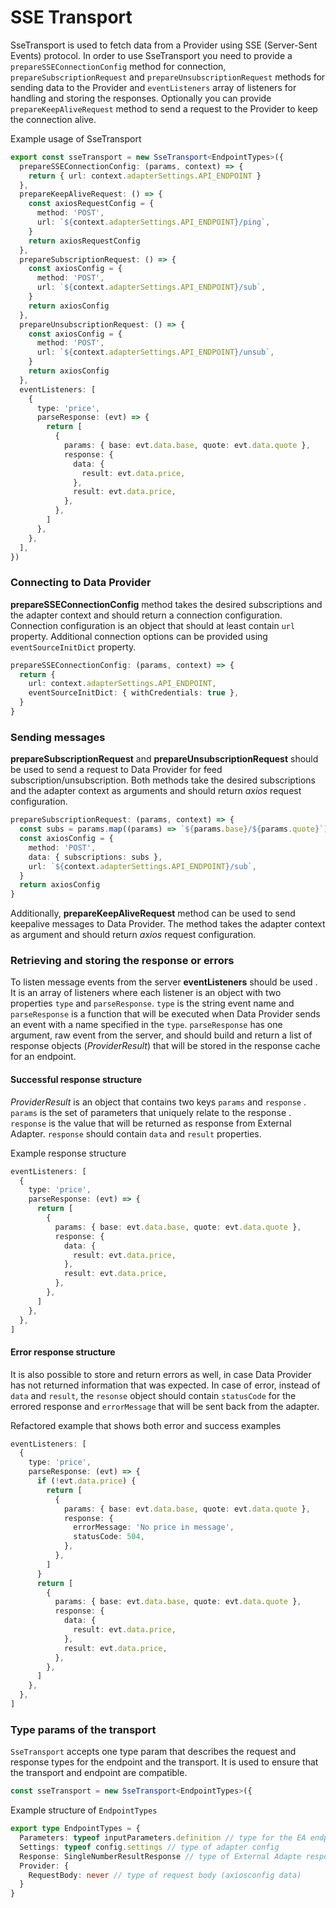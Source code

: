 # SSE Transport

SseTransport is used to fetch data from a Provider using SSE (Server-Sent Events) protocol. In order to use SseTransport you need to provide a `prepareSSEConnectionConfig` method for connection, `prepareSubscriptionRequest` and `prepareUnsubscriptionRequest` methods for sending data to the Provider and `eventListeners` array of listeners for handling and storing the responses. Optionally you can provide `prepareKeepAliveRequest` method to send a request to the Provider to keep the connection alive.

Example usage of SseTransport

```typescript
export const sseTransport = new SseTransport<EndpointTypes>({
  prepareSSEConnectionConfig: (params, context) => {
    return { url: context.adapterSettings.API_ENDPOINT }
  },
  prepareKeepAliveRequest: () => {
    const axiosRequestConfig = {
      method: 'POST',
      url: `${context.adapterSettings.API_ENDPOINT}/ping`,
    }
    return axiosRequestConfig
  },
  prepareSubscriptionRequest: () => {
    const axiosConfig = {
      method: 'POST',
      url: `${context.adapterSettings.API_ENDPOINT}/sub`,
    }
    return axiosConfig
  },
  prepareUnsubscriptionRequest: () => {
    const axiosConfig = {
      method: 'POST',
      url: `${context.adapterSettings.API_ENDPOINT}/unsub`,
    }
    return axiosConfig
  },
  eventListeners: [
    {
      type: 'price',
      parseResponse: (evt) => {
        return [
          {
            params: { base: evt.data.base, quote: evt.data.quote },
            response: {
              data: {
                result: evt.data.price,
              },
              result: evt.data.price,
            },
          },
        ]
      },
    },
  ],
})
```

### Connecting to Data Provider

**prepareSSEConnectionConfig** method takes the desired subscriptions and the adapter context and should return a connection configuration.
Connection configuration is an object that should at least contain `url` property. Additional connection options can be provided using `eventSourceInitDict` property.

```typescript
prepareSSEConnectionConfig: (params, context) => {
  return {
    url: context.adapterSettings.API_ENDPOINT,
    eventSourceInitDict: { withCredentials: true },
  }
}
```

### Sending messages

**prepareSubscriptionRequest** and **prepareUnsubscriptionRequest** should be used to send a request to Data Provider for feed subscription/unsubscription. Both methods take the desired subscriptions and the adapter context as arguments and should return _axios_ request configuration.

```typescript
prepareSubscriptionRequest: (params, context) => {
  const subs = params.map((params) => `${params.base}/${params.quote}`).join(',')
  const axiosConfig = {
    method: 'POST',
    data: { subscriptions: subs },
    url: `${context.adapterSettings.API_ENDPOINT}/sub`,
  }
  return axiosConfig
}
```

Additionally, **prepareKeepAliveRequest** method can be used to send keepalive messages to Data Provider. The method takes the adapter context as argument and should return _axios_ request configuration.

### Retrieving and storing the response or errors

To listen message events from the server **eventListeners** should be used . It is an array of listeners where each listener is an object with two properties `type` and `parseResponse`. `type` is the string event name and `parseResponse` is a function that will be executed when Data Provider sends an event with a name specified in the `type`.
`parseResponse` has one argument, raw event from the server, and should build and return a list of response objects (_ProviderResult_) that will be stored in the response cache for an endpoint.

#### Successful response structure

_ProviderResult_ is an object that contains two keys `params` and `response` . `params` is the set of parameters that uniquely relate to the response . `response` is the value that will be returned as response from External Adapter. `response` should contain `data` and `result` properties.

Example response structure

```typescript
eventListeners: [
  {
    type: 'price',
    parseResponse: (evt) => {
      return [
        {
          params: { base: evt.data.base, quote: evt.data.quote },
          response: {
            data: {
              result: evt.data.price,
            },
            result: evt.data.price,
          },
        },
      ]
    },
  },
]
```

#### Error response structure

It is also possible to store and return errors as well, in case Data Provider has not returned information that was expected. In case of error, instead of `data` and `result`, the `resonse` object should contain `statusCode` for the errored response and `errorMessage` that will be sent back from the adapter.

Refactored example that shows both error and success examples

```typescript
eventListeners: [
  {
    type: 'price',
    parseResponse: (evt) => {
      if (!evt.data.price) {
        return [
          {
            params: { base: evt.data.base, quote: evt.data.quote },
            response: {
              errorMessage: 'No price in message',
              statusCode: 504,
            },
          },
        ]
      }
      return [
        {
          params: { base: evt.data.base, quote: evt.data.quote },
          response: {
            data: {
              result: evt.data.price,
            },
            result: evt.data.price,
          },
        },
      ]
    },
  },
]
```

### Type params of the transport

`SseTransport` accepts one type param that describes the request and response types for the endpoint and the transport. It is used to ensure that the transport and endpoint are compatible.

```typescript
const sseTransport = new SseTransport<EndpointTypes>({
```

Example structure of `EndpointTypes`

```typescript
export type EndpointTypes = {
  Parameters: typeof inputParameters.definition // type for the EA endpoint input parameters
  Settings: typeof config.settings // type of adapter config
  Response: SingleNumberResultResponse // type of External Adapte response. `SingleNumberResultResponse` is built in type that indicates that both `data` and `result` are numbers
  Provider: {
    RequestBody: never // type of request body (axiosconfig data)
  }
}
```
